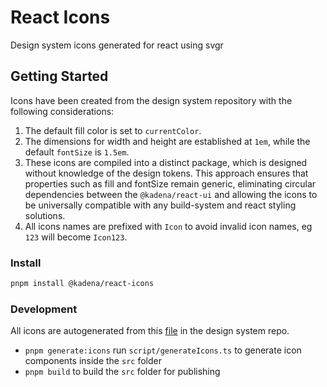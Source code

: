 # React Icons

Design system icons generated for react using svgr

## Getting Started

Icons have been created from the design system repository with the following considerations:

1. The default fill color is set to `currentColor`.
2. The dimensions for width and height are established at `1em`, while the default `fontSize` is `1.5em`.
3. These icons are compiled into a distinct package, which is designed without knowledge of the design tokens. This approach ensures that properties such as fill and fontSize remain generic, eliminating circular dependencies between the `@kadena/react-ui` and allowing the icons to be universally compatible with any build-system and react styling solutions.
4. All icons names are prefixed with `Icon` to avoid invalid icon names, eg `123` will become `Icon123`.

### Install

```sh
pnpm install @kadena/react-icons
```

### Development

All icons are autogenerated from this [file](https://github.com/kadena-community/design-system/blob/main/tokens/foundation/icon/svg.tokens.json) in the design system repo.

- `pnpm generate:icons` run `script/generateIcons.ts` to generate icon components inside the `src` folder
- `pnpm build` to build the `src` folder for publishing
